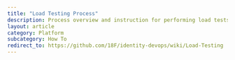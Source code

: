 ```yaml
---
title: "Load Testing Process"
description: Process overview and instruction for performing load tests in AWS
layout: article
category: Platform
subcategory: How To
redirect_to: https://github.com/18F/identity-devops/wiki/Load-Testing
---
```

